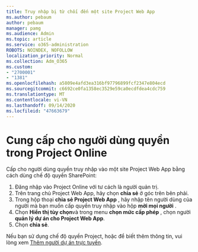 ```yaml
---
title: Truy nhập bị từ chối đến một site Project Web App
ms.author: pebaum
author: pebaum
manager: pamg
ms.audience: Admin
ms.topic: article
ms.service: o365-administration
ROBOTS: NOINDEX, NOFOLLOW
localization_priority: Normal
ms.collection: Adm_O365
ms.custom:
- "2700001"
- "1381"
ms.openlocfilehash: a5809e4afd3ea316bf97796899fcf2347e804ecd
ms.sourcegitcommit: c6692ce0fa1358ec3529e59ca0ecdfdea4cdc759
ms.translationtype: MT
ms.contentlocale: vi-VN
ms.lasthandoff: 09/14/2020
ms.locfileid: "47663679"
---
```

# <a name="give-users-permissions-in-project-online"></a>Cung cấp cho người dùng quyền trong Project Online

Cấp cho người dùng quyền truy nhập vào một site Project Web App bằng cách dùng chế độ quyền SharePoint:

1. Đăng nhập vào Project Online với tư cách là người quản trị.
2. Trên trang chủ Project Web App, hãy chọn **chia sẻ** ở góc trên bên phải.
3. Trong hộp thoại **chia sẻ Project Web App** , hãy nhập tên người dùng của người mà bạn muốn cấp quyền truy nhập vào hộp **mời mọi người** .
4. Chọn **Hiển thị tùy chọn**và trong menu **chọn mức cấp phép** , chọn người **quản lý dự án cho Project Web App**.
5. Chọn **chia sẻ**.

Nếu bạn sử dụng chế độ quyền Project, hoặc để biết thêm thông tin, vui lòng xem [Thêm người dự án trực tuyến](https://docs.microsoft.com/projectonline/step-2-add-people-to-project-online).

